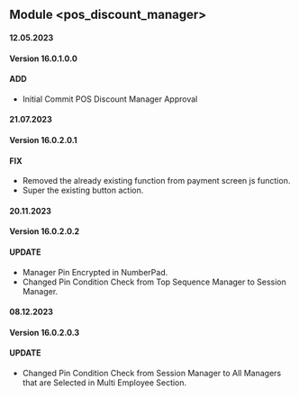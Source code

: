 ## Module <pos_discount_manager>

#### 12.05.2023
#### Version 16.0.1.0.0
#### ADD
- Initial Commit  POS Discount Manager Approval

#### 21.07.2023
#### Version 16.0.2.0.1
#### FIX
- Removed the already existing function from payment screen js function. 
- Super the existing button action.

#### 20.11.2023
#### Version 16.0.2.0.2
#### UPDATE
- Manager Pin Encrypted in NumberPad.
- Changed Pin Condition Check from Top Sequence Manager to Session Manager.

#### 08.12.2023
#### Version 16.0.2.0.3
#### UPDATE
- Changed Pin Condition Check from Session Manager to All Managers that are Selected in Multi Employee Section.
